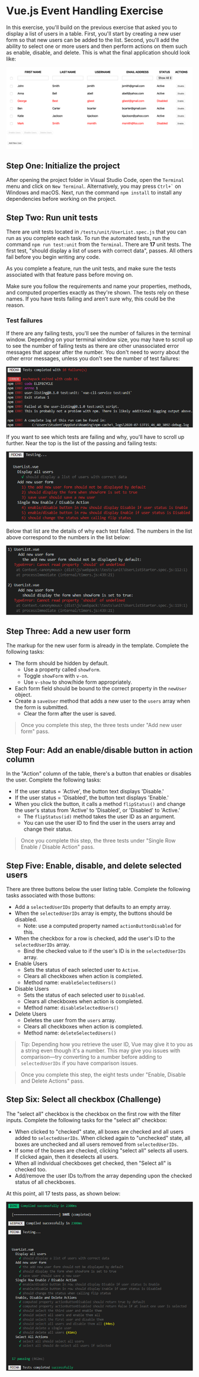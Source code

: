 # Vue.js Event Handling Exercise

In this exercise, you'll build on the previous exercise that asked you to display a list of users in a table. First, you'll start by creating a new user form so that new users can be added to the list. Second, you'll add the ability to select one or more users and then perform actions on them such as enable, disable, and delete. This is what the final application should look like:

![Exercise Final](./img/completed-application.png)

## Step One: Initialize the project

After opening the project folder in Visual Studio Code, open the `Terminal` menu and click on `New Terminal`. Alternatively, you may press `` Ctrl+` `` on Windows and macOS. Next, run the command `npm install` to install any dependencies before working on the project.

## Step Two: Run unit tests

There are unit tests located in `/tests/unit/UserList.spec.js` that you can run as you complete each task. To run the automated tests, run the command `npm run test:unit` from the `Terminal`. There are **17** unit tests. The first test, "should display a list of users with correct data", passes. All others fail before you begin writing any code.

As you complete a feature, run the unit tests, and make sure the tests associated with that feature pass before moving on.

Make sure you follow the requirements and name your properties, methods, and computed properties exactly as they're shown. The tests rely on these names. If you have tests failing and aren't sure why, this could be the reason.

### Test failures

If there are any failing tests, you'll see the number of failures in the terminal window. Depending on your terminal window size, you may have to scroll up to see the number of failing tests as there are other unassociated error messages that appear after the number. You don't need to worry about the other error messages, unless you don't see the number of test failures:

![Tests completed with failures](./img/most-tests-fail.png)

If you want to see which tests are failing and why, you'll have to scroll up further. Near the top is the list of the passing and failing tests:

![Test failure list](./img/test-failure-list.png)

Below that list are the details of why each test failed. The numbers in the list above correspond to the numbers in the list below:

![Test failure details](./img/test-failure-details.png)

## Step Three: Add a new user form

The markup for the new user form is already in the template. Complete the following tasks:

- The form should be hidden by default.
  - Use a property called `showForm`.
  - Toggle `showForm` with `v-on`.
  - Use `v-show` to show/hide form appropriately.
- Each form field should be bound to the correct property in the `newUser` object.
- Create a `saveUser` method that adds a new user to the `users` array when the form is submitted.
  - Clear the form after the user is saved.

> Once you complete this step, the three tests under "Add new user form" pass.

## Step Four: Add an enable/disable button in action column

In the "Action" column of the table, there's a button that enables or disables the user. Complete the following tasks:

- If the user status = 'Active', the button text displays 'Disable.'
- If the user status = 'Disabled', the button text displays 'Enable.'
- When you click the button, it calls a method `flipStatus()` and change the user's status from 'Active' to 'Disabled', or 'Disabled' to 'Active.'
  - The `flipStatus(id)` method takes the user ID as an argument.
  - You can use the user ID to find the user in the users array and change their status.

> Once you complete this step, the three tests under "Single Row Enable / Disable Action" pass.

## Step Five: Enable, disable, and delete selected users

There are three buttons below the user listing table. Complete the following tasks associated with those buttons:

- Add a `selectedUserIDs` property that defaults to an empty array.
- When the `selectedUserIDs` array is empty, the buttons should be disabled.
  - Note: use a computed property named `actionButtonDisabled` for this.
- When the checkbox for a row is checked, add the user's ID to the `selectedUserIDs` array.
  - Bind the checked value to if the user's ID is in the `selectedUserIDs` array.
- Enable Users
  - Sets the status of each selected user to `Active`.
  - Clears all checkboxes when action is completed.
  - Method name: `enableSelectedUsers()`
- Disable Users
  - Sets the status of each selected user to `Disabled`.
  - Clears all checkboxes when action is completed.
  - Method name: `disableSelectedUsers()`
- Delete Users
  - Deletes the user from the `users` array.
  - Clears all checkboxes when action is completed.
  - Method name: `deleteSelectedUsers()`

> Tip: Depending how you retrieve the user ID, Vue may give it to you as a string even though it's a number. This may give you issues with comparison—try converting to a number before adding to `selectedUserIDs` if you have comparison issues.

> Once you complete this step, the eight tests under "Enable, Disable and Delete Actions" pass.

## Step Six: Select all checkbox (Challenge)

The "select all" checkbox is the checkbox on the first row with the filter inputs. Complete the following tasks for the "select all" checkbox:

- When clicked to "checked" state, all boxes are checked and all users added to `selectedUserIDs`. When clicked again to "unchecked" state, all boxes are unchecked and all users removed from `selectedUserIDs`.
- If some of the boxes are checked, clicking "select all" selects all users. If clicked again, then it deselects all users.
- When all individual checkboxes get checked, then "Select all" is checked too.
- Add/remove the user IDs to/from the array depending upon the checked status of all checkboxes.

At this point, all 17 tests pass, as shown below:

![All Tests Pass](./img/all-tests-pass.png)
